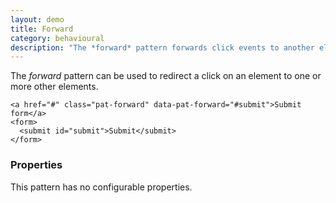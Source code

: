 ```yaml
---
layout: demo
title: Forward
category: behavioural
description: "The *forward* pattern forwards click events to another element(s)."
---
```


The *forward* pattern can be used to redirect a click on an element to one or
more other elements.

    <a href="#" class="pat-forward" data-pat-forward="#submit">Submit form</a>
    <form>
      <submit id="submit">Submit</submit>
    </form>


### Properties

This pattern has no configurable properties.

